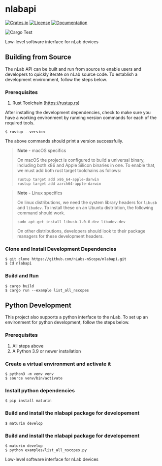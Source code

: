# nlabapi
[![Crates.io](https://img.shields.io/crates/v/nlabapi)](https://crates.io/crates/nlabapi)
[![License](https://img.shields.io/crates/l/nlabapi)](LICENSE)
[![Documentation](https://docs.rs/nlabapi/badge.svg)](https://docs.rs/nlabapi)

![Cargo Test](https://github.com/nLabs-nScope/nlabapi/actions/workflows/tests.yml/badge.svg)

Low-level software interface for nLab devices

## Building from Source

The nLab API can be built and run from source to enable users and developers to quickly iterate on nLab source code. To establish a development environment, follow the steps below.


### Prerequisites

1. Rust Toolchain (https://rustup.rs)

After installing the development dependencies, check to make sure you have a working environment by running version commands for each of the required tools.

```shell
$ rustup --version
```
The above commands should print a version successfully.

> **Note** - macOS specifics
>
> On macOS the project is configured to build a universal binary, including both x86 and Apple Silicon binaries in one. To enable that, we must add both rust target toolchains as follows:
> ```shell
> rustup target add x86_64-apple-darwin
> rustup target add aarch64-apple-darwin
> ```

> **Note** - Linux specifics
>
> On linux distributions, we need the system library headers for `libusb` and `libudev`. To install these on an Ubuntu distribtion, the following command should work.
> ```shell
> sudo apt-get install libusb-1.0-0-dev libudev-dev
> ```
> On other distributions, developers should look to their package managers for these development headers.

### Clone and Install Development Dependencies

```shell
$ git clone https://github.com/nLabs-nScope/nlabapi.git
$ cd nlabapi
```

### Build and Run
```shell
$ cargo build
$ cargo run --example list_all_nscopes
```

## Python Development

This project also supports a python interface to the nLab. To set up an environment for python development, follow the steps below.

### Prerequisites

1. All steps above
2. A Python 3.9 or newer installation

### Create a virtual environment and activate it
```shell
$ python3 -m venv venv
$ source venv/bin/activate
```

### Install python dependencies
```shell
$ pip install maturin
```

### Build and install the nlabapi package for developement
```shell
$ maturin develop
```

### Build and install the nlabapi package for developement
```shell
$ maturin develop
$ python examples/list_all_nscopes.py 
```

Low-level software interface for nLab devices